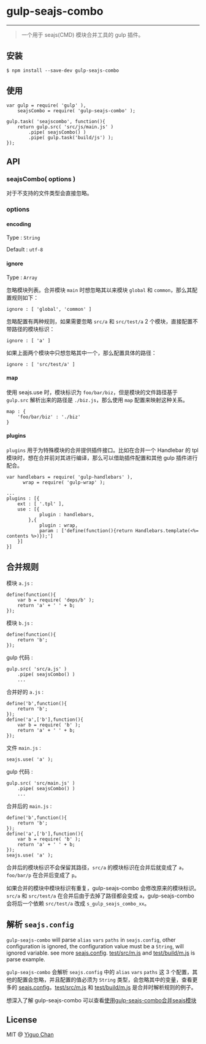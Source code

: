 # gulp-seajs-combo

***
> 一个用于 seajs(CMD) 模块合并工具的 gulp 插件。

## 安装

```
$ npm install --save-dev gulp-seajs-combo
```

## 使用

```
var gulp = require( 'gulp' ),
    seajsCombo = require( 'gulp-seajs-combo' );
    
gulp.task( 'seajscombo', function(){
    return gulp.src( 'src/js/main.js' )
        .pipe( seajsCombo() )
        .pipe( gulp.task('build/js') );
}); 
```

## API

### seajsCombo( options )

对于不支持的文件类型会直接忽略。

### options

#### encoding 

Type : `String`

Default : `utf-8`

#### ignore

Type : `Array`

忽略模块列表。合并模块 `main` 时想忽略其以来模块 `global` 和 `common`，那么其配置规则如下：

```
ignore : [ 'global', 'common' ]
```

忽略配置有两种规则，如果需要忽略 `src/a` 和 `src/test/a` 2 个模块，直接配置不带路径的模块标识：

```
ignore : [ 'a' ]
```

如果上面两个模块中只想忽略其中一个，那么配置具体的路径：

```
ignore : [ 'src/test/a' ]
```

#### map

使用 seajs.use 时，模块标识为 `foo/bar/biz`，但是模块的文件路径基于 `gulp.src` 解析出来的路径是 `./biz.js`，那么使用 `map` 配置来映射这种关系。

```
map : {
    'foo/bar/biz' : './biz'
}
```

#### plugins

`plugins` 用于为特殊模块的合并提供插件接口。比如在合并一个 Handlebar 的 tpl 模块时，想在合并前对其进行编译，那么可以借助插件配置和其他 gulp 插件进行配合。

```
var handlebars = require( 'gulp-handlebars' ),
      wrap = require( 'gulp-wrap' );
      
...
plugins : [{
    ext : [ '.tpl' ],
    use : [{
            plugin : handlebars, 
        },{
            plugin : wrap,
            param : ['define(function(){return Handlebars.template(<%= contents %>)});']
    }]
}]
```

## 合并规则

模块 `a.js` :

```
define(function(){
    var b = require( 'deps/b' );
    return 'a' + ' ' + b;
});
```

模块 `b.js` :

```
define(function(){
    return 'b';
});
```

gulp 代码 :

```
gulp.src( 'src/a.js' )
    .pipe( seajsCombo() )
    ...
```

合并好的 `a.js` :

```
define('b',function(){
    return 'b';
});
define('a',['b'],function(){
    var b = require( 'b' );
    return 'a' + ' ' + b;
});
```

文件 `main.js` :

```
seajs.use( 'a' );
```

gulp 代码 : 

```
gulp.src( 'src/main.js' )
    .pipe( seajsCombo() )
    ...
```

合并后的 `main.js` :

```
define('b',function(){
    return 'b';
});
define('a',['b'],function(){
    var b = require( 'b' );
    return 'a' + ' ' + b;
});
seajs.use( 'a' );
```

合并后的模块标识不会保留其路径，`src/a` 的模块标识在合并后就变成了 `a`，`foo/bar/p` 在合并后变成了 `p`。

如果合并的模块中模块标识有重复，gulp-seajs-combo 会修改原来的模块标识。`src/a` 和 `src/test/a` 在合并后由于去掉了路径都会变成 `a`，gulp-seajs-combo 会将后一个依赖 `src/test/a` 改成 `s_gulp_seajs_combo_xx`。

## 解析 `seajs.config`

`gulp-seajs-combo` will parse `alias` `vars` `paths` in `seajs.config`, other configuration is ignored, the configuration value must be a `String`, will ignored variable. see more [seajs.config](https://github.com/seajs/seajs/issues/262). [test/src/m.js](https://github.com/chenmnkken/gulp-seajs-combo/blob/master/test/src/m.js) and [test/build/m.js](https://github.com/chenmnkken/gulp-seajs-combo/blob/master/test/build/m.js) is parse example.

`gulp-seajs-combo` 会解析 `seajs.config` 中的 `alias` `vars` `paths` 这 3 个配置，其他的配置会忽略，并且配置的值必须为 `String` 类型，会忽略其中的变量，查看更多的 [seajs.config](https://github.com/seajs/seajs/issues/262)。[test/src/m.js](https://github.com/chenmnkken/gulp-seajs-combo/blob/master/test/src/m.js) 和 [test/build/m.js](https://github.com/chenmnkken/gulp-seajs-combo/blob/master/test/build/m.js) 是合并时解析规则的例子。

想深入了解 gulp-seajs-combo 可以查看[使用gulp-seajs-combo合并seajs模块](http://stylechen.com/gulp-seajs-combo.html)

## License

MIT @ [Yiguo Chan](https://github.com/chenmnkken)